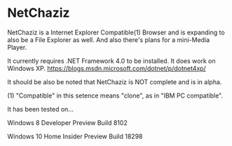 # NetChaziz
NetChaziz is a Internet Explorer Compatible(1) Browser and is expanding to also be a File Explorer as well. And also there's plans for a mini-Media Player.

It currently requires .NET Framework 4.0 to be installed. It does work on Windows XP. https://blogs.msdn.microsoft.com/dotnet/p/dotnet4xp/

It should be also be noted that NetChaziz is NOT complete and is in alpha.

(1) "Compatible" in this setence means "clone", as in "IBM PC compatible".


It has been tested on...

Windows 8 Developer Preview Build 8102

Windows 10 Home Insider Preview Build 18298
